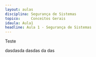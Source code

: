 ```yaml
---
layout: aulas 
disciplina: Segurança de Sistemas
topico:     Conceitos Gerais
idaula: Aula1
headline: Aula 1 - Segurança de Sistemas
---
```

Teste

dasdasda
dasdas
da
das